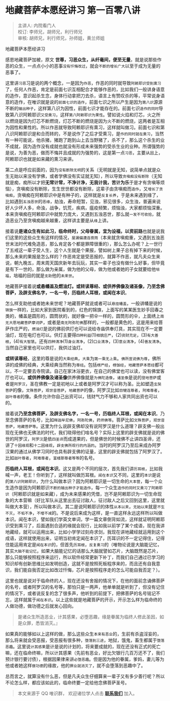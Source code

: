 # 地藏菩萨本愿经讲习 第一百零八讲

> 主讲人: 内院看门人 <br />
> 校订: 李师兄，胡师兄，利行师兄 <br />
> 审核: 胡师兄，利行师兄，孙师姐，黄兰师姐 <br />

地藏菩萨本愿经讲习

感恩地藏菩萨加被，原文 **世尊，习恶众生，从纤毫间，便至无量**，就是说那些作恶的众生，一点点小小的恶事`没有忏悔改过`，就会`不断的增长广大`以至于成为无量的恶事了。

这里讲`习恶`习是说的两个概念，一是因为`作恶`，作恶的同时就导致`阿赖耶识受到熏习`了，任何人作恶，肯定是前面七识互相配合才能够作恶的，比如我们一般讲身语意的造作，意识起杀生念，身体行动拿把刀去杀，语言上有赞叹杀的等，平常说身语意的造作，在唯识就是说的`前面七识的造作`，前面七识之所以产生是因为`第八识`源源不断的`输出种子`，这样第八识为因性，前面七识才能存在的。前面七识`造作的同时`导致第八识阿赖耶识`又受熏习`，这样`第八阿赖耶识为果性`。譬如说火焰和灯芯，火之所以燃烧是因为灯芯不断燃烧，灯芯不断的燃烧是因为火不断的燃烧，这两者是互相为因性和果性的。所以作恶就导致阿赖耶识有熏习，这样就叫做习。前面七识和第八识阿赖耶识是和合而转的，不是说作了之后才受熏习，是`作的同时就在熏习`，当然有一种可能说，他杀猪，猪跑了跑到山上去当野猪了，杀不了，那么这个杀生的业不成就，因为造作没有成就也就没有形成未来强势的受杀生业的业种。所谓强势的是说，为善为恶，做而不悔并且成就的为强势的，这是第一点`习恶`，主要从`因`上，阿赖耶识也就是如来藏的熏习来讲。

第二点是呼应前面的，因为`没有断除无明`的关系（无明就是无知，说简单点就是众生无始以来没有学佛，或者学佛没有实证就无知），所以导致`贪嗔痴没有断除`（无知就是痴，痴所以才把**无常计常，不净计净，无我计我，苦计为乐**于是才有贪嗔等烦恼），贪嗔痴没有断除，生生世世都没有断除，这辈子由贪嗔痴而`造作`，又`增长了贪嗔痴`，贪嗔痴在阿赖耶识中是有种子的，这样就是`反复长养`，于是未来遇到缘了，比如遇到`五浊恶世`的`恶缘`，劫浊，寿命短暂，见浊，邪见很多，众生浊，普遍来说好人少坏人多，命浊，战争，饥荒，疾病，瘟疫频繁，烦恼浊，大家都烦恼深重。本来贪嗔痴在阿赖耶识中就势力庞大，又遇到五浊恶世，那么就`一发不可收拾`，就造恶业乃至贪嗔痴越来越重，这样讲主要是从`缘`上讲。

接着说**是诸众生有如此习，临命终时，父母眷属，宜为设福，以资前路**也就是说我们这里的这些众生有这样的情况，`屋漏偏遭连夜雨`（本来就贪嗔痴重，又遇到五浊恶世末法时代难免造恶，那么肯定各个都是罪障很重的），那么怎么办呢？上一世行了五戒这一辈子受人生，这个人生就是个果报，譬如树上果子总有掉下来的时候，那么未来的果报是怎么样的？作恶肯定是受恶报的，就算不作恶，就凡夫众生来说，朝九晚五，周末周天国庆新年去玩玩，其实一辈子也没有做什么好事，但毕竟是有下一世的，那么做为亲属，做为他的父母，做为他或者她的子女就要给他`培福`，培福的目的就是`支助`他的`未来世`。

地藏菩萨接着说**或悬幡盖及燃油灯。或转读尊经、或供养佛像及诸圣像，乃至念佛菩萨，及辟支佛名字，一名一号，历临终人耳根，或闻在本识**。

怎么样支助他或者她未来世呢？地藏菩萨就说或者可以`悬挂幡盖`，一般讲幡是说的`锦旗`一样的，比如大家到医院看到的，红色的锦旗，上面写的某某医生妙手回春之类的，幡盖是圆形的，圆筒状的，就好像一把伞一样的，圆筒形的伞，上面绣上`南无大愿地藏菩萨摩诃萨`，或者是`南无阿弥陀佛`那样的，一般都是黄色的，这是用来给菩萨作庄严的，`燃油灯`是说的佛前供灯也可以说给寺庙供奉灯具，其实现在不一定要油灯，现在电灯也可以。供灯主要得`四种利益`(1)`相貌庄严`，(2)`资财充足`，(3)`有大善根`，(4)`有大智慧`。还有`四种清净`(1)`身业清净`，(2)`口业清净`，(3)`意业清净`，(4)`善友清净`。当然自己家里也可以供灯，我供过油灯。

**或转读尊经**，这里的尊是说的`大乘经典`，`大乘`为`第一乘无上乘`。`佛所宣说佛为尊`，佛所讲的成佛的经典，大乘经典当然称为`尊经`。包括`楞严经`，`楞伽经`，`地藏菩萨本愿经`都可以，不一定要去寺院读。自己在家沐浴更衣，在自己的佛堂也可以读，没有佛堂客厅也可以。**或供养佛像及诸圣像**供养佛像就是`为佛陀造像`，`诸圣像`是说的`登地菩萨`或者是`阿罗汉`，圣在佛教一定是初地以上或者是阿罗汉才可以称为圣。比如塑造`玄奘菩萨`的像，`文殊菩萨`，`观世音菩萨`，`地藏菩萨`的像，阿罗汉比如`目犍连尊者`，`阿难尊者`，`迦叶尊者`的像。条件允许你自己出资可以，钱财气力不够和人家共同出资也可以的。

接着说**乃至念佛菩萨，及辟支佛名字，一名一号，历临终人耳根，或闻在本识**。乃至念佛菩萨的名号，比如`释迦牟尼佛`，`阿弥陀佛`，`药师佛等`。菩萨比如`文殊菩萨`，`观世音菩萨`，`地藏菩萨等`。这里为什么说辟支佛却没有说阿罗汉是什么道理？辟支佛一般出现在无佛也无佛法的时代，我们晓得他们啥名号？实际上这里的辟支佛就是说的佛世的阿罗汉，`阿罗汉`是依`四圣谛`而成道果的，但是佛世的时候佛不止讲四圣谛，还讲了`十因缘观`和`十二因缘观`，`辟支佛所观行的内涵的`。当时的阿罗汉乃至后来成办阿罗汉果的通过从佛学习同时也具有辟支佛的证量，这里的辟支佛就包括了阿罗汉了。比如`迦叶尊者`，`阿难尊者`，`富楼那尊者等等`的名号。

**历临终人耳根，或闻在本识**。这又是两个不同的层次，首先我们讲`历耳根`，比如我喊一声，老王！你听到了，这样就叫做历耳根。`闻在本识`又不同，这里的`本识`是说的`第八识阿赖耶识`，为什么叫做本识？因为阿赖耶识是一切生命的`大本营`，每一个众生造作是因为阿赖耶识`不断的输出种子才能造作`，每一个众生`造作的同时又熏习了阿赖耶识`（阿赖耶识就是如来藏），成为未来感果的凭借，岂不是阿赖耶识为一切生命现象的大本营嘛（好比军队从这里出去征讨敌人，征讨敌人之后又回到这里，这里就叫做大本营），所以叫做本识。其二是说阿赖耶识的体性`从本以来`，`无始以来`就是`不生不灭`，`不垢不净`，`不增不减`的。不是说后来成为这样，是一直这样永远这样所以叫做本识。闻在本识，譬如我们学英文单词，学一篇文章倒背如流，这样就证明阿赖耶识受到熏习了，后面遇到合适的缘就会现行，比如我以前学了某个成语，现在我讲地藏经，就可以运用出来，比如小学学过刻舟求剑，我现在讲地藏经就运用到这个成语，这样就使用出来，证明当初肯定闻在本识了，历耳识的不一定记得住，记得住能运用肯定是`闻在本识`的，但首先`历耳根`，`反复熏习`的（唯物论说是大脑能记忆，其实`大脑不能记忆`，如果大脑能记忆的话那么大脑就譬如芯片，大脑既然是芯片，那么只能够按照程序来运行，所以软件经常更新下补丁，而我们自己通过已学习的知识却有创新思维比如发明创造，这就不是按照死板程序来的，而且还有自我意识，我们能自我否定比如改过忏悔，芯片是按照程序走的怎么可能自我否定？）。

这里也就是说对于临命终的人，现在还没有舍报的情况下，在他的面前念诵佛菩萨的名号，或者阿罗汉的名号等，那怕只是一两声，他单单就是听到了，但没有记住的情况下，或者说反复的念了很多声，他听到的前提下，把佛菩萨的名号铭记不忘，这样就属于`闻在本识`。以上这些就是地藏菩萨的开示，开示怎么样为临命终的人做功德，做功德之后就发心回向。

> 是诸众生所造恶业，计其感果，必堕恶趣，缘是眷属为临终人修此圣因，如是众罪，悉皆消灭。』

如果真的能够如以上这样的做，那么这些众生`本来有恶业`的，生前有杀盗淫妄的，那么将来就会受恶报，受恶报有很多种，`堕落到三途`，地狱，饿鬼，畜生都属于`堕落恶趣`。这里说`计其感果`是计是说的计划的，将来要成就的，现在还没有正式的死亡嘛，还在临命终嘛，所以计其感果（先前有恶业，好比欠银行几百万还不了，我们预计银行要讨债），根据因果律来讲`必堕恶趣`。但是因为他的眷属，爹妈，妻儿等为他或者她这样`做功德`的缘故，他的`罪业就消灭了`，就不会堕落到恶趣中了。

总而言之，就算没有什么恶，但是凡夫众生仔细算来一辈子又有多少善行呢？所以不论怎么样，都应该如此的，临命终要一定给他念佛菩萨圣号。

> 本文来源于 QQ 唯识群， 欢迎诸位学人点击 **[联系我们](https://mp.weixin.qq.com/s/lZCfWjmLjgNR165Tx4_bCQ)** 加入。
